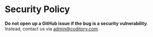 # Security Policy

**Do not open up a GitHub issue if the bug is a security vulnerability**.
Instead, contact us via [admin@coditory.com](mailto:admin@coditory.com).
